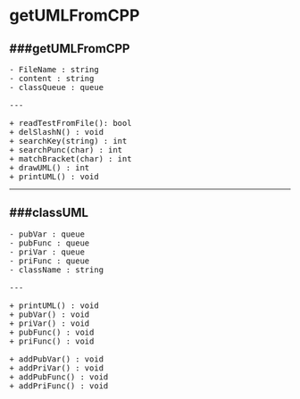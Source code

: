 getUMLFromCPP
=============

###getUMLFromCPP
----------------
<pre>
- FileName : string
- content : string
- classQueue : queue<classUML *>

---

+ readTestFromFile(): bool
+ delSlashN() : void
+ searchKey(string) : int
+ searchPunc(char) : int
+ matchBracket(char) : int
+ drawUML() : int
+ printUML() : void
</pre>

---

###classUML
---
<pre>
- pubVar : queue<string>
- pubFunc : queue<string>
- priVar : queue<string>
- priFunc : queue<string>
- className : string

---

+ printUML() : void
+ pubVar() : void
+ priVar() : void
+ pubFunc() : void
+ priFunc() : void

+ addPubVar() : void
+ addPriVar() : void
+ addPubFunc() : void
+ addPriFunc() : void
</pre>
